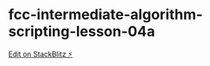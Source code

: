 # fcc-intermediate-algorithm-scripting-lesson-04a

[Edit on StackBlitz ⚡️](https://stackblitz.com/edit/js-cx6ptd)